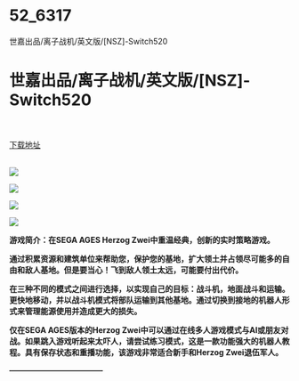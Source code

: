# 52_6317
世嘉出品/离子战机/英文版/[NSZ]-Switch520
# 世嘉出品/离子战机/英文版/[NSZ]-Switch520
 <br/></br>
[下载地址](https://www.switch520.cc/article/6317 "下载地址")
<br/></br>

<p><span><strong><img src="https://www.switch520.cc/muke_img/upload_art_editor_20200926-1_427ded3bebd1375eb1933239b699283d.jpg"></strong></span></p>
<p><span><strong><img src="https://www.switch520.cc/muke_img/upload_art_editor_20200926-1_877f0c3e1f018d3b07ac46d4f2d6fa3d.jpg"></strong></span></p>
<p><span><strong><img src="https://www.switch520.cc/muke_img/upload_art_editor_20200926-1_54cf22eeba22868171661d310c996f5e.jpg"></strong></span></p>
<p><span><strong><img src="https://www.switch520.cc/muke_img/upload_art_editor_20200926-1_fccb1b4b502b3c3324a02c8d678e7ab5.jpg"></strong></span></p>
<p></p>
<p><span><strong>游戏简介：在SEGA AGES Herzog Zwei中重温经典，创新的实时策略游戏。</strong></span></p>
<p><span><strong>通过积累资源和建筑单位来帮助您，保护您的基地，扩大领土并占领尽可能多的自由和敌人基地。但是要当心！飞到敌人领土太远，可能要付出代价。</strong></span></p>
<p></p>
<p><span><strong>在三种不同的模式之间进行选择，以实现自己的目标：战斗机，地面战斗和运输。更快地移动，并以战斗机模式将部队运输到其他基地。通过切换到接地的机器人形式来管理能源使用并造成更大的损失。</strong></span></p>
<p></p>
<p><span><strong>仅在SEGA AGES版本的Herzog Zwei中可以通过在线多人游戏模式与AI或朋友对战。如果跳入游戏听起来太吓人，请尝试练习模式，这是一款功能强大的机器人教程。具有保存状态和重播功能，该游戏非常适合新手和Herzog Zwei退伍军人。</strong></span></p>
<p><span><strong>————————————</strong></span></p>
